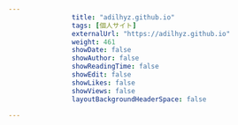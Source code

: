 ---
                title: "adilhyz.github.io"
                tags: [個人サイト]
                externalUrl: "https://adilhyz.github.io"
                weight: 461
                showDate: false
                showAuthor: false
                showReadingTime: false
                showEdit: false
                showLikes: false
                showViews: false
                layoutBackgroundHeaderSpace: false
                ---

